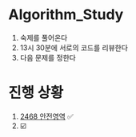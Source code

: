 # Algorithm_Study

1. 숙제를 풀어온다
2. 13시 30분에 서로의 코드를 리뷰한다
3. 다음 문제를 정한다

# 진행 상황

1. [2468 안전영역](https://www.acmicpc.net/problem/2468) ✅
2. ☑️
